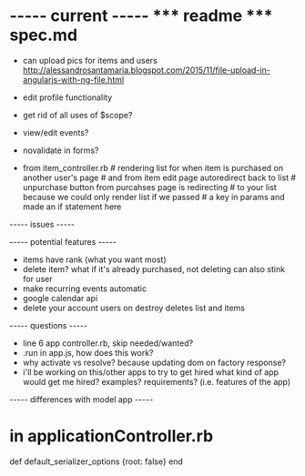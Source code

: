 ----- current -----
*** readme
*** spec.md
====================================================
+ can upload pics for items and users
  http://alessandrosantamaria.blogspot.com/2015/11/file-upload-in-angularjs-with-ng-file.html
+ edit profile functionality
+ get rid of all uses of $scope?
+ view/edit events?
+ novalidate in forms?

+ from item_controller.rb
        # rendering list for when item is purchased on another user's page
        # and from item edit page autoredirect back to list
        # unpurchase button from purcahses page is redirecting
        # to your list because we could only render list if we passed 
        # a key in params and made an if statement here


----- issues -----


----- potential features -----
+ items have rank (what you want most)
+ delete item? what if it's already purchased, not deleting can also stink for user
+ make recurring events automatic
+ google calendar api
+ delete your account
  users on destroy deletes list and items



----- questions -----
+ line 6 app controller.rb, skip needed/wanted?
+ .run in app.js, how does this work?
+ why activate vs resolve?
  because updating dom on factory response?
+ i'll be working on this/other apps to try to get hired
  what kind of app would get me hired?
  examples?
  requirements? (i.e. features of the app)


----- differences with model app -----
# in applicationController.rb  
  def default_serializer_options
    {root: false}
  end 